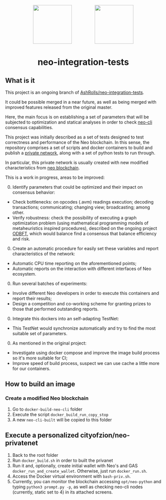 <p align="center">
  <img
    src="http://res.cloudinary.com/vidsy/image/upload/v1503160820/CoZ_Icon_DARKBLUE_200x178px_oq0gxm.png"
    width="125px;">
    &nbsp; &nbsp; &nbsp; &nbsp; &nbsp; &nbsp; &nbsp; &nbsp; &nbsp;
    <img
      src="http://res.cloudinary.com/dnh3we6el/image/upload/v1519941321/NeoResearch-Logo.png"
      width="125px;">
</p>

<h1 align="center">neo-integration-tests</h1>

## What is it

This project is an ongoing branch of [AshRolls/neo-integration-tests](https://github.com/AshRolls/neo-integration-tests).

It could be possible merged in a near future, as well as being merged with improved features released from the original master.

Here, the main focus is on establishing a set of parameters that will be subjected to optimization and statical analyses in order to check [neo-cli](https://github.com/neo-project/neo-cli) consensus capabilities.

This project was initially described as a set of tests designed to test correctness and performance of the Neo blockchain.
In this sense, the repository comprises a set of scripts and docker containers to build and publish a [private network](https://hub.docker.com/r/cityofzion/neo-privatenet/), along with a set of python tests to run through.

In particular, this private network is usually created with new modified characteristics from [neo blockchain](https://github.com/neo-project/neo/).

This is a work in progress, areas to be improved:

0. Identify parameters that could be optimized and their impact on consensus behavior:
 - Check bottlenecks: on opcodes (.avm) readings execution; decoding transactions; communicating; changing view; broadcasting; among other.
 - Verify robustness: check the possibility of executing a graph optimization problem (using mathematical programming models of metaheuristics inspired procedures), described on the ongoing project [ODBFT](https://github.com/NeoResearch/ODBFT), which would balance find a consensus that balance efficiency and risk.  
0. Create an automatic procedure for easily set these variables and report characteristics of the network:
 - Automatic CPU time reporting on the aforementioned points;
 - Automatic reports on the interaction with different interfaces of Neo ecosystem.
0. Run several batches of experiments:
  - Involve different Neo developers in order to execute this containers and report their results;
  - Design a competition and co-working scheme for granting prizes to those that performed outstanding reports.
0. Integrate this dockers into an self-adapting TestNet:
  - This TestNet would synchronize automatically and try to find the most suitable set of parameters.
0. As mentioned in the original project:
  - Investigate using docker compose and improve the image build process so it's more suitable for CI;
  - Improve speed of build process, suspect we can use cache a little more for our containers.

## How to build an image

### Create a modified Neo blockchain

1. Go to `docker-build-neo-cli` folder
1. Execute the script `docker_build_run_copy_stop`
1. A new `neo-cli-built` will be copied to this folder

## Execute a personalized cityofzion/neo-privatenet

1. Back to the root folder
1. Run `docker_build.sh` in order to built the privanet
1. Run it and, optionally, create initial wallet with Neo's and GAS `docker_run_and_create_wallet`. Otherwise, just run `docker_run.sh`.
1. Access the Docker virtual environment with `bash-priv.sh`.
1. Currently, you can monitor the blockchain accessing `opt/neo-python` and typing `python3 prompt.py -p`, as well as checking neo-cli nodes (currently, static set to 4) in its attached screens.
